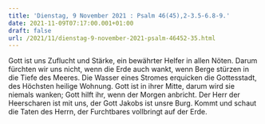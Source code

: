 ```yaml
---
title: 'Dienstag, 9 November 2021 : Psalm 46(45),2-3.5-6.8-9.'
date: 2021-11-09T07:17:00.001+01:00
draft: false
url: /2021/11/dienstag-9-november-2021-psalm-46452-35.html
---
```


Gott ist uns Zuflucht und Stärke, ein bewährter Helfer in allen Nöten. Darum fürchten wir uns nicht, wenn die Erde auch wankt, wenn Berge stürzen in die Tiefe des Meeres. Die Wasser eines Stromes erquicken die Gottesstadt, des Höchsten heilige Wohnung. Gott ist in ihrer Mitte, darum wird sie niemals wanken; Gott hilft ihr, wenn der Morgen anbricht. Der Herr der Heerscharen ist mit uns, der Gott Jakobs ist unsre Burg. Kommt und schaut die Taten des Herrn, der Furchtbares vollbringt auf der Erde.